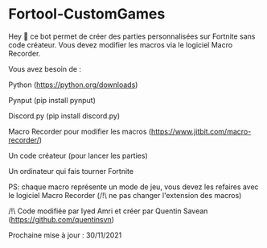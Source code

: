 # Fortool-CustomGames
Hey 🖖 ce bot permet de créer des parties personnalisées sur Fortnite sans code créateur.
Vous devez modifier les macros via le logiciel Macro Recorder.

Vous avez besoin de :

Python (https://python.org/downloads)

Pynput (pip install pynput)

Discord.py (pip install discord.py)

Macro Recorder pour modifier les macros (https://www.jitbit.com/macro-recorder/)

Un code créateur (pour lancer les parties)

Un ordinateur qui fais tourner Fortnite

PS: chaque macro représente un mode de jeu, vous devez les refaires avec le logiciel Macro Recorder (/!\ ne pas changer l'extension des macros)

/!\ Code modifiée par Iyed Amri et créer par Quentin Savean (https://github.com/quentinsvn)

Prochaine mise à jour : 30/11/2021
